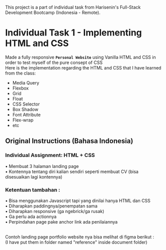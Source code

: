 
This project is a part of individual task from Harisenin's Full-Stack Development Bootcamp (Indonesia - Remote).

# Individual Task 1 - Implementing HTML and CSS

Made a fully responsive **`Personal Website`** using Vanilla HTML and CSS in order to test myself of the pure consept of CSS <br />
Here is the implementation regarding the HTML and CSS that I have learned from the class: 
- Media Query
- Flexbox
- Grid
- Float
- CSS Selector
- Box Shadow
- Font Attribute
- Flex-wrap
- etc

## Original Instructions (Bahasa Indonesia)
### Individual Assignment: HTML + CSS
• Membuat 3 halaman landing page <br />
• Kontennya tentang diri kalian sendiri seperti membuat CV (bisa disesuaikan lagi kontennya) <br />
### Ketentuan tambahan :
• Bisa menggunakan Javascript tapi yang dinilai hanya HTML dan CSS <br />
• Diharapkan paddingnya/penempatan sama <br />
• Diharapkan responsive (ga ngebrick/ga rusak) <br />
• Ga perlu ada actionnya <br />
• Perpindahan page pake anchor link ada penilaiannya <br />

<br /> Contoh landing page portfolio website nya bisa melihat di figma berikut : <br />
(I have put them in folder named "reference" inside document folder)
